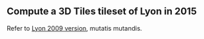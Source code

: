 ## Compute a 3D Tiles tileset of Lyon in 2015
Refer to [Lyon 2009 version](../Lyon2009/Readme.md), mutatis mutandis.
